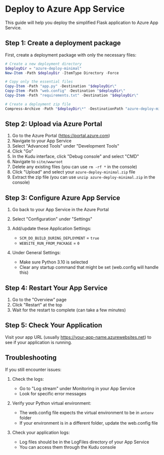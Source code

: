 # Deploy to Azure App Service

This guide will help you deploy the simplified Flask application to Azure App Service.

## Step 1: Create a deployment package

First, create a deployment package with only the necessary files:

```powershell
# Create a new deployment directory
$deployDir = "azure-deploy-minimal"
New-Item -Path $deployDir -ItemType Directory -Force

# Copy only the essential files
Copy-Item -Path "app.py" -Destination "$deployDir\"
Copy-Item -Path "web.config" -Destination "$deployDir\"
Copy-Item -Path "requirements.txt" -Destination "$deployDir\"

# Create a deployment zip file
Compress-Archive -Path "$deployDir\*" -DestinationPath "azure-deploy-minimal.zip" -Force
```

## Step 2: Upload via Azure Portal

1. Go to the Azure Portal (https://portal.azure.com)
2. Navigate to your App Service
3. Select "Advanced Tools" under "Development Tools"
4. Click "Go"
5. In the Kudu interface, click "Debug console" and select "CMD"
6. Navigate to `site/wwwroot`
7. Delete any existing files (you can use `rm -rf *` in the console)
8. Click "Upload" and select your `azure-deploy-minimal.zip` file
9. Extract the zip file (you can use `unzip azure-deploy-minimal.zip` in the console)

## Step 3: Configure Azure App Service

1. Go back to your App Service in the Azure Portal
2. Select "Configuration" under "Settings"
3. Add/update these Application Settings:
   - `SCM_DO_BUILD_DURING_DEPLOYMENT` = `true`
   - `WEBSITE_RUN_FROM_PACKAGE` = `0`

4. Under General Settings:
   - Make sure Python 3.10 is selected
   - Clear any startup command that might be set (web.config will handle this)

## Step 4: Restart Your App Service

1. Go to the "Overview" page
2. Click "Restart" at the top
3. Wait for the restart to complete (can take a few minutes)

## Step 5: Check Your Application

Visit your app URL (usually https://your-app-name.azurewebsites.net) to see if your application is running.

## Troubleshooting

If you still encounter issues:

1. Check the logs:
   - Go to "Log stream" under Monitoring in your App Service
   - Look for specific error messages

2. Verify your Python virtual environment:
   - The web.config file expects the virtual environment to be in `antenv` folder
   - If your environment is in a different folder, update the web.config file

3. Check your application logs:
   - Log files should be in the LogFiles directory of your App Service
   - You can access them through the Kudu console
